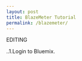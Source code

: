 ```yaml
---
layout: post
title: BlazeMeter Tutorial
permalink: /blazemeter/
---
```


EDITING

..1.Login to Bluemix.
